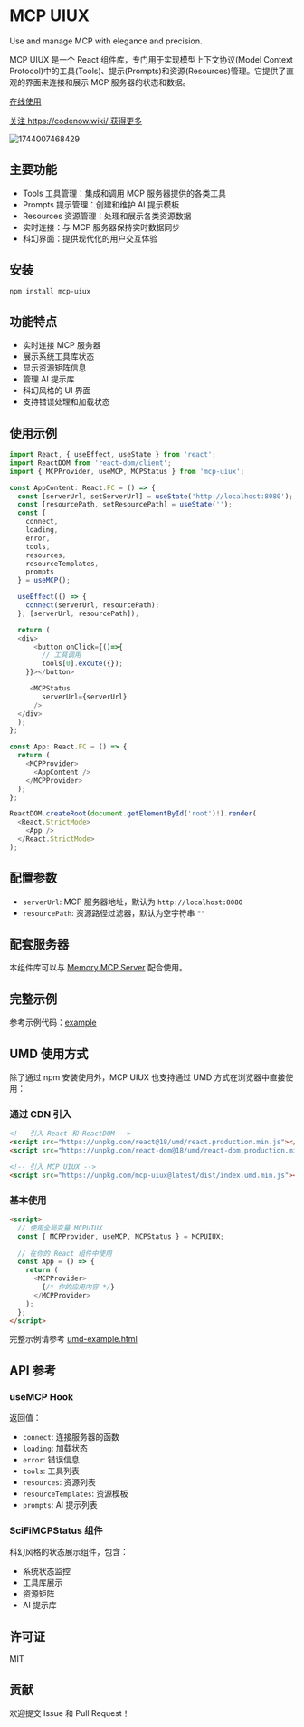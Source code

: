 # MCP UIUX

Use and manage MCP with elegance and precision.

MCP UIUX 是一个 React 组件库，专门用于实现模型上下文协议(Model Context Protocol)中的工具(Tools)、提示(Prompts)和资源(Resources)管理。它提供了直观的界面来连接和展示 MCP 服务器的状态和数据。

[在线使用](https://shadowcz007.github.io/mcp_uiux/)

[关注 https://codenow.wiki/ 获得更多](https://codenow.wiki/)


![1744007468429](https://github.com/user-attachments/assets/ae64c933-7f27-49f0-a60e-f550093d3e0b)


## 主要功能

- Tools 工具管理：集成和调用 MCP 服务器提供的各类工具
- Prompts 提示管理：创建和维护 AI 提示模板
- Resources 资源管理：处理和展示各类资源数据
- 实时连接：与 MCP 服务器保持实时数据同步
- 科幻界面：提供现代化的用户交互体验

## 安装
```bash
npm install mcp-uiux
```

## 功能特点

- 实时连接 MCP 服务器
- 展示系统工具库状态
- 显示资源矩阵信息
- 管理 AI 提示库
- 科幻风格的 UI 界面
- 支持错误处理和加载状态

## 使用示例

```typescript
import React, { useEffect, useState } from 'react';
import ReactDOM from 'react-dom/client';
import { MCPProvider, useMCP, MCPStatus } from 'mcp-uiux';

const AppContent: React.FC = () => {
  const [serverUrl, setServerUrl] = useState('http://localhost:8080');
  const [resourcePath, setResourcePath] = useState('');
  const {
    connect,
    loading,
    error,
    tools,
    resources,
    resourceTemplates,
    prompts
  } = useMCP();

  useEffect(() => {
    connect(serverUrl, resourcePath);
  }, [serverUrl, resourcePath]);

  return (
  <div>
      <button onClick={()=>{
        // 工具调用
        tools[0].excute({});
    }}></button>

     <MCPStatus
        serverUrl={serverUrl}
      />
  </div>
  );
};

const App: React.FC = () => {
  return (
    <MCPProvider>
      <AppContent />
    </MCPProvider>
  );
};

ReactDOM.createRoot(document.getElementById('root')!).render(
  <React.StrictMode>
    <App />
  </React.StrictMode>
);

```



## 配置参数

- `serverUrl`: MCP 服务器地址，默认为 `http://localhost:8080`
- `resourcePath`: 资源路径过滤器，默认为空字符串 `""`

## 配套服务器

本组件库可以与 [Memory MCP Server](https://github.com/shadowcz007/memory_mcp) 配合使用。

## 完整示例

参考示例代码：[example](./example)

## UMD 使用方式

除了通过 npm 安装使用外，MCP UIUX 也支持通过 UMD 方式在浏览器中直接使用：

### 通过 CDN 引入

```html
<!-- 引入 React 和 ReactDOM -->
<script src="https://unpkg.com/react@18/umd/react.production.min.js"></script>
<script src="https://unpkg.com/react-dom@18/umd/react-dom.production.min.js"></script>

<!-- 引入 MCP UIUX -->
<script src="https://unpkg.com/mcp-uiux@latest/dist/index.umd.min.js"></script>
```

### 基本使用

```html
<script>
  // 使用全局变量 MCPUIUX
  const { MCPProvider, useMCP, MCPStatus } = MCPUIUX;
  
  // 在你的 React 组件中使用
  const App = () => {
    return (
      <MCPProvider>
        {/* 你的应用内容 */}
      </MCPProvider>
    );
  };
</script>
```

完整示例请参考 [umd-example.html](./example/umd-example.html)



## API 参考

### useMCP Hook

返回值：
- `connect`: 连接服务器的函数
- `loading`: 加载状态
- `error`: 错误信息
- `tools`: 工具列表
- `resources`: 资源列表
- `resourceTemplates`: 资源模板
- `prompts`: AI 提示列表

### SciFiMCPStatus 组件

科幻风格的状态展示组件，包含：
- 系统状态监控
- 工具库展示
- 资源矩阵
- AI 提示库

## 许可证

MIT

## 贡献

欢迎提交 Issue 和 Pull Request！



